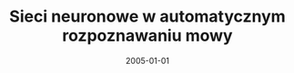 ---
# Documentation: https://wowchemy.com/docs/managing-content/

title: Sieci neuronowe w automatycznym rozpoznawaniu mowy
subtitle: ''
summary: ''
authors:
- A. Wojciechowska
- markowska-kaczmar
tags: []
categories: []
date: '2005-01-01'
lastmod: 2022-10-07T04:57:01Z
featured: false
draft: false

# Featured image
# To use, add an image named `featured.jpg/png` to your page's folder.
# Focal points: Smart, Center, TopLeft, Top, TopRight, Left, Right, BottomLeft, Bottom, BottomRight.
image:
  caption: ''
  focal_point: ''
  preview_only: false

# Projects (optional).
#   Associate this post with one or more of your projects.
#   Simply enter your project's folder or file name without extension.
#   E.g. `projects = ["internal-project"]` references `content/project/deep-learning/index.md`.
#   Otherwise, set `projects = []`.
projects: []
publishDate: '2022-10-07T04:57:00.720186Z'
publication_types:
- '6'
abstract: ''
publication: '*Sieci neuronowe w zastosowaniach. Praca zbiorowa pod red. U. Markowskiej-Kaczmar,
  H. Kwaśnickiej.*'
---